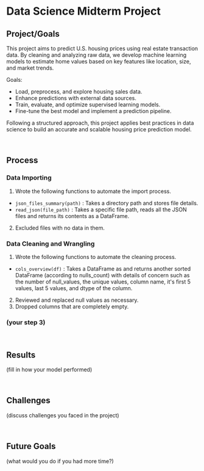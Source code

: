 # Data Science Midterm Project

## Project/Goals
This project aims to predict U.S. housing prices using real estate transaction data. By cleaning and analyzing raw data, we develop machine learning models to estimate home values based on key features like location, size, and market trends.

Goals:
- Load, preprocess, and explore housing sales data.
- Enhance predictions with external data sources.
- Train, evaluate, and optimize supervised learning models.
- Fine-tune the best model and implement a prediction pipeline.

Following a structured approach, this project applies best practices in data science to build an accurate and scalable housing price prediction model.

<br>

## Process
### Data Importing
1. Wrote the following functions to automate the import process.
  - `json_files_summary(path)` : Takes a directory path and stores file details.
  - `read_json(file_path)` : Takes a specific file path, reads all the JSON files and returns its contents as a DataFrame.
2. Excluded files with no data in them.

### Data Cleaning and Wrangling
1. Wrote the following functions to automate the cleaning process.
  - `cols_overview(df)` : Takes a DataFrame as and returns another sorted DataFrame (according to nulls_count) with details of concern such as the number of null_values, the unique values, column name, it's first 5 values, last 5 values, and dtype of the column.
2. Reviewed and replaced null values as necessary.
3. Dropped columns that are completely empty.

### (your step 3)

<br>

## Results
(fill in how your model performed)

<br>

## Challenges 
(discuss challenges you faced in the project)

<br>

## Future Goals
(what would you do if you had more time?)
